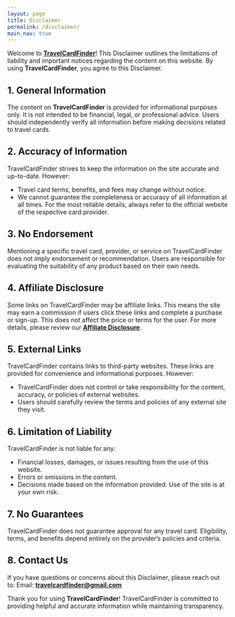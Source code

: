 ```yaml
---
layout: page
title: Disclaimer
permalink: /disclaimer/
main_nav: true
---
```


Welcome to **[TravelCardFinder](https://travelcardfinder.github.io)**! This Disclaimer outlines the limitations of liability and important notices regarding the content on this website. By using **TravelCardFinder**, you agree to this Disclaimer.

## 1. General Information
The content on **TravelCardFinder** is provided for informational purposes only. It is not intended to be financial, legal, or professional advice. Users should independently verify all information before making decisions related to travel cards.

## 2. Accuracy of Information
TravelCardFinder strives to keep the information on the site accurate and up-to-date. However:
+ Travel card terms, benefits, and fees may change without notice.
+ We cannot guarantee the completeness or accuracy of all information at all times.
For the most reliable details, always refer to the official website of the respective card provider.

## 3. No Endorsement
Mentioning a specific travel card, provider, or service on TravelCardFinder does not imply endorsement or recommendation. Users are responsible for evaluating the suitability of any product based on their own needs.

## 4. Affiliate Disclosure
Some links on TravelCardFinder may be affiliate links. This means the site may earn a commission if users click these links and complete a purchase or sign-up. This does not affect the price or terms for the user. For more details, please review our **[Affiliate Disclosure](https://travelcardfinder.github.io/affiliate-discloser)**.

## 5. External Links
TravelCardFinder contains links to third-party websites. These links are provided for convenience and informational purposes. However:

+ TravelCardFinder does not control or take responsibility for the content, accuracy, or policies of external websites.
+ Users should carefully review the terms and policies of any external site they visit.

## 6. Limitation of Liability
TravelCardFinder is not liable for any:

+ Financial losses, damages, or issues resulting from the use of this website.
+ Errors or omissions in the content.
+ Decisions made based on the information provided.
Use of the site is at your own risk.

## 7. No Guarantees
TravelCardFinder does not guarantee approval for any travel card. Eligibility, terms, and benefits depend entirely on the provider’s policies and criteria.

## 8. Contact Us
If you have questions or concerns about this Disclaimer, please reach out to:
Email: **[travelcardfinder@gmail.com](mailto:travelcardfinder@gmail.com)**

Thank you for using **TravelCardFinder**! TravelCardFinder is committed to providing helpful and accurate information while maintaining transparency.